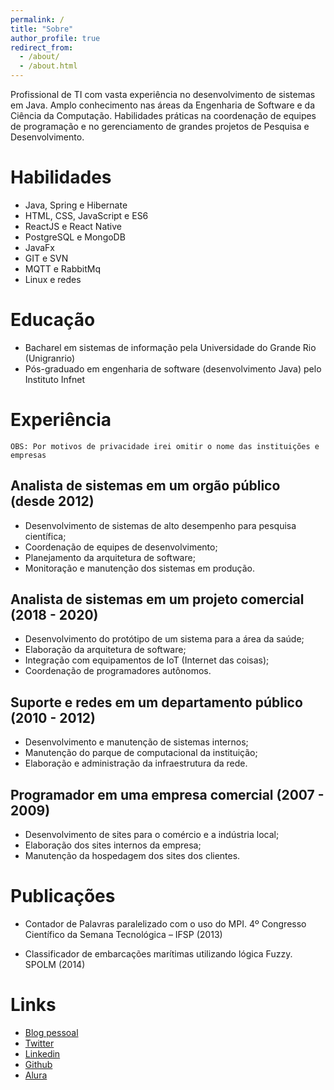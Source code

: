 ```yaml
---
permalink: /
title: "Sobre"
author_profile: true
redirect_from: 
  - /about/
  - /about.html
---
```


Profissional de TI com vasta experiência no desenvolvimento de sistemas em Java. Amplo conhecimento nas áreas da Engenharia de Software e da Ciência da Computação. Habilidades práticas na coordenação de equipes de programação e no gerenciamento de grandes projetos de Pesquisa e Desenvolvimento.

Habilidades
===========

*   Java, Spring e Hibernate
*   HTML, CSS, JavaScript e ES6
*   ReactJS e React Native
*   PostgreSQL e MongoDB
*   JavaFx
*   GIT e SVN
*   MQTT e RabbitMq
*   Linux e redes

Educação
========

*   Bacharel em sistemas de informação pela Universidade do Grande Rio (Unigranrio)
*   Pós-graduado em engenharia de software (desenvolvimento Java) pelo Instituto Infnet

Experiência
===========

    OBS: Por motivos de privacidade irei omitir o nome das instituições e empresas

Analista de sistemas em um orgão público (desde 2012)
-----------------------------------------------------

*   Desenvolvimento de sistemas de alto desempenho para pesquisa científica;
*   Coordenação de equipes de desenvolvimento;
*   Planejamento da arquitetura de software;
*   Monitoração e manutenção dos sistemas em produção.

Analista de sistemas em um projeto comercial (2018 - 2020)
----------------------------------------------------------

*   Desenvolvimento do protótipo de um sistema para a área da saúde;
*   Elaboração da arquitetura de software;
*   Integração com equipamentos de IoT (Internet das coisas);
*   Coordenação de programadores autônomos.

Suporte e redes em um departamento público (2010 - 2012)
--------------------------------------------------------

*   Desenvolvimento e manutenção de sistemas internos;
*   Manutenção do parque de computacional da instituição;
*   Elaboração e administração da infraestrutura da rede.

Programador em uma empresa comercial (2007 - 2009)
--------------------------------------------------

*   Desenvolvimento de sites para o comércio e a indústria local;
*   Elaboração dos sites internos da empresa;
*   Manutenção da hospedagem dos sites dos clientes.

Publicações
===========

*   Contador de Palavras paralelizado com o uso do MPI. 4º Congresso Científico da Semana Tecnológica – IFSP (2013)
    
*   Classificador de embarcações marítimas utilizando lógica Fuzzy. SPOLM (2014)
    

Links
=====

*   [Blog pessoal](https://www.paulocollares.com.br/)
*   [Twitter](https://twitter.com/pcollares)
*   [Linkedin](https://br.linkedin.com/in/pcollares)
*   [Github](https://github.com/pcollares)
*   [Alura](https://cursos.alura.com.br/user/pcollares)